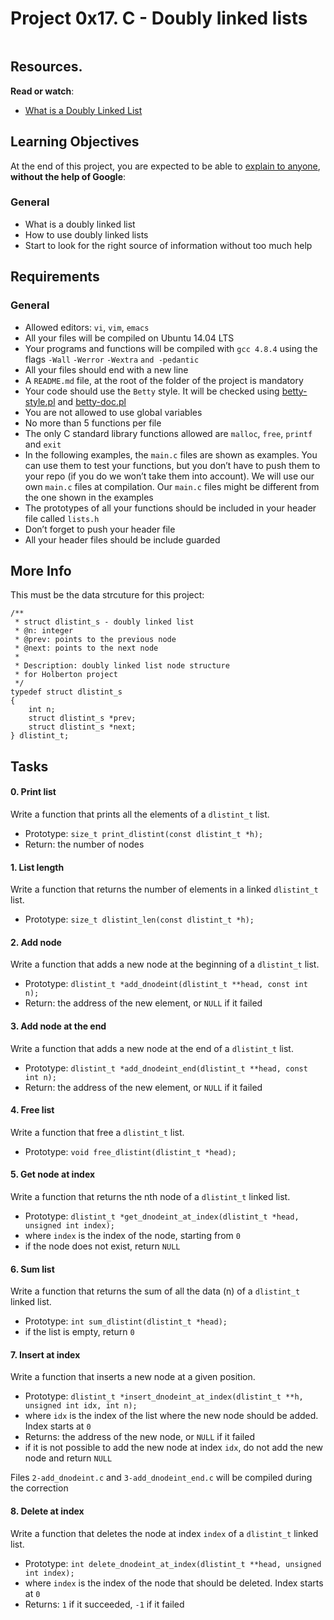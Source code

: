 <h1 class="gap">Project 0x17. C - Doubly linked lists</h1>

<p><img src="https://media.geeksforgeeks.org/wp-content/cdn-uploads/gq/2014/03/DLL1.png" alt="" style\="" /></p>


 <h2>Resources.</h2>

<p><strong>Read or watch</strong>:</p>

<ul>
<li><a href="https://www.youtube.com/watch?v=k0pjD12bzP0" title="What is a Doubly Linked List" target="_blank">What is a Doubly Linked List</a> </li>
</ul>

<h2>Learning Objectives</h2>

<p>At the end of this project, you are expected to be able to <a href="https://fs.blog/2012/04/feynman-technique/" title="explain to anyone" target="_blank">explain to anyone</a>, <strong>without the help of Google</strong>:</p>

<h3>General</h3>

<ul>
<li>What is a doubly linked list</li>
<li>How to use doubly linked lists</li>
<li>Start to look for the right source of information without too much help</li>
</ul>

<h2>Requirements</h2>

<h3>General</h3>

<ul>
<li>Allowed editors: <code>vi</code>, <code>vim</code>, <code>emacs</code></li>
<li>All your files will be compiled on Ubuntu 14.04 LTS</li>
<li>Your programs and functions will be compiled with <code>gcc 4.8.4</code> using the flags <code>-Wall</code> <code>-Werror</code> <code>-Wextra</code> <code>and -pedantic</code></li>
<li>All your files should end with a new line</li>
<li>A <code>README.md</code> file, at the root of the folder of the project is mandatory</li>
<li>Your code should use the <code>Betty</code> style. It will be checked using <a href="https://github.com/holbertonschool/Betty/blob/master/betty-style.pl" title="betty-style.pl" target="_blank">betty-style.pl</a> and <a href="https://github.com/holbertonschool/Betty/blob/master/betty-doc.pl" title="betty-doc.pl" target="_blank">betty-doc.pl</a></li>
<li>You are not allowed to use global variables</li>
<li>No more than 5 functions per file</li>
<li>The only C standard library functions allowed are <code>malloc</code>, <code>free</code>, <code>printf</code> and <code>exit</code></li>
<li>In the following examples, the <code>main.c</code> files are shown as examples. You can use them to test your functions, but you don&rsquo;t have to push them to your repo (if you do we won&rsquo;t take them into account). We will use our own <code>main.c</code> files at compilation. Our <code>main.c</code> files might be different from the one shown in the examples</li>
<li>The prototypes of all your functions should be included in your header file called <code>lists.h</code></li>
<li>Don&rsquo;t forget to push your header file</li>
<li>All your header files should be include guarded</li>
</ul>

<h2>More Info</h2>

<p>This must be the data strcuture for this project:</p>

<pre><code>/**
 * struct dlistint_s - doubly linked list
 * @n: integer
 * @prev: points to the previous node
 * @next: points to the next node
 *
 * Description: doubly linked list node structure
 * for Holberton project
 */
typedef struct dlistint_s
{
    int n;
    struct dlistint_s *prev;
    struct dlistint_s *next;
} dlistint_t;
</code></pre>

 <h2 class="gap">Tasks</h2>
  <h4 class="task">
 0. Print list
  </h4>
<p>Write a function that prints all the elements of a <code>dlistint_t</code> list.</p>
<ul>
<li>Prototype: <code>size_t print_dlistint(const dlistint_t *h);</code></li>
<li>Return: the number of nodes</li>
</ul>

 <h4 class="task">
    1. List length
  </h4>
 <p>Write a function that returns the number of elements in a linked <code>dlistint_t</code> list.</p>
<ul>
<li>Prototype: <code>size_t dlistint_len(const dlistint_t *h);</code></li>
</ul>

<h4 class="task">
    2. Add node
</h4>
<p>Write a function that adds a new node at the beginning of a <code>dlistint_t</code> list.</p>

<ul>
<li>Prototype: <code>dlistint_t *add_dnodeint(dlistint_t **head, const int n);</code></li>
<li>Return: the address of the new element, or <code>NULL</code> if it failed</li>
</ul>

<h4 class="task">
    3. Add node at the end
</h4>
<p>Write a function that adds a new node at the end of a <code>dlistint_t</code> list.</p>

<ul>
<li>Prototype: <code>dlistint_t *add_dnodeint_end(dlistint_t **head, const int n);</code></li>
<li>Return: the address of the new element, or <code>NULL</code> if it failed</li>
</ul>

 <h4 class="task">
    4. Free list
</h4>
<p>Write a function that free a <code>dlistint_t</code> list.</p>
<ul>
<li>Prototype: <code>void free_dlistint(dlistint_t *head);</code></li>
</ul>

<h4 class="task">
    5. Get node at index
</h4>
<p>Write a function that returns the nth node of a <code>dlistint_t</code> linked list.</p>
<ul>
<li>Prototype: <code>dlistint_t *get_dnodeint_at_index(dlistint_t *head, unsigned int index);</code></li>
<li>where <code>index</code> is the index of the node, starting from <code>0</code></li>
<li>if the node does not exist, return <code>NULL</code></li>
</ul>

<h4 class="task">
    6. Sum list
</h4>
<p>Write a function that returns the sum of all the data (n) of a <code>dlistint_t</code> linked list.</p>
<ul>
<li>Prototype: <code>int sum_dlistint(dlistint_t *head);</code></li>
<li>if the list is empty, return <code>0</code></li>
</ul>

<h4 class="task">
    7. Insert at index
</h4>
<p>Write a function that inserts a new node at a given position.</p>
<ul>
<li>Prototype: <code>dlistint_t *insert_dnodeint_at_index(dlistint_t **h, unsigned int idx, int n);</code></li>
<li>where <code>idx</code> is the index of the list where the new node should be added. Index starts at <code>0</code></li>
<li>Returns: the address of the new node, or <code>NULL</code> if it failed</li>
<li>if it is not possible to add the new node at index <code>idx</code>, do not add the new node and return <code>NULL</code></li>
</ul>
<p>Files <code>2-add_dnodeint.c</code> and <code>3-add_dnodeint_end.c</code> will be compiled during the correction</p>

<h4 class="task">
    8. Delete at index
 </h4>
 <p>Write a function that deletes the node at index <code>index</code> of a <code>dlistint_t</code> linked list.</p>
<ul>
<li>Prototype: <code>int delete_dnodeint_at_index(dlistint_t **head, unsigned int index);</code></li>
<li>where <code>index</code> is the index of the node that should be deleted. Index starts at <code>0</code></li>
<li>Returns: <code>1</code> if it succeeded, <code>-1</code> if it failed</li>
</ul>
